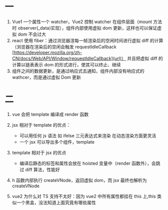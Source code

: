 # 一

1. Vue1 一个属性一个 watcher，Vue2 控制 watcher 在组件层面（mount 方法时 observer(\_data)实现），组件内部使用虚拟 dom 更新，这样也可以保证虚拟 dom 不会过大
2. react 使用 fiber：通过浏览器渲每一帧渲染后的空闲时间进行虚拟 diff 的计算（浏览器在渲染后的空闲会触发 requestIdleCallback [https://developer.mozilla.org/zh-CN/docs/Web/API/Window/requestIdleCallback](url)） 并且把虚拟 diff 的计算以链表表示 dom 的形式进行，使其可以终止、继续
3. 组件之间的数据更新，是通过响应式去通知，组件内部没有响应式的 wathcer，而是通过虚拟 Dom 更新

# 二

1. vue 会把 template 编译成 render 函数
2. jsx 相对于 template 的优点：

   - 可以用任何 js 语法 如 ifelse 三元表达式来渲染 在动态渲染方面更灵活
   - 一个 jsx 可以导出多个组件，template

3. template 相对于 jsx 的优点

   - 编译后静态的标签和属性会放在 hoisted 变量中（render 函数外），会跳过 diff 算法，性能好

4. h 函数内部执行 createVNode，返回虚拟 dom，而 jsx 最终也解析为 createVNode
5. vue2 为什么对 TS 支持不太好：因为 vue2 中所有属性都挂在 this 上,this 类似一个黑盒，没法知道上面究竟有哪些属性
